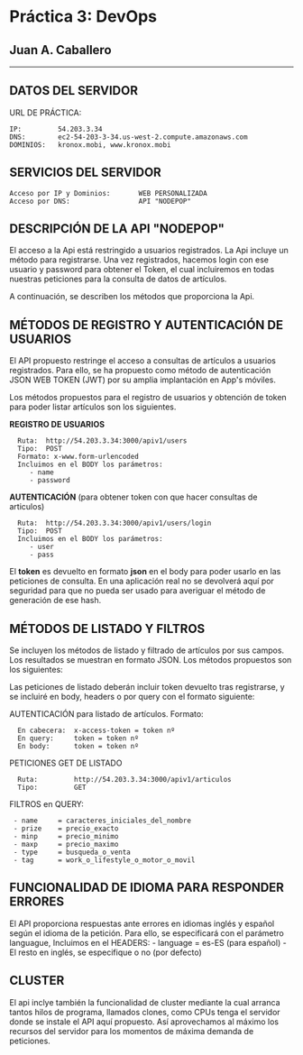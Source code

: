 # Práctica 3: DevOps
## Juan A. Caballero
-----------------------------------------------

DATOS DEL SERVIDOR
-----------------------------------------------

URL DE PRÁCTICA:
 
	IP: 		54.203.3.34
	DNS: 		ec2-54-203-3-34.us-west-2.compute.amazonaws.com
	DOMINIOS:	kronox.mobi, www.kronox.mobi


SERVICIOS DEL SERVIDOR
-----------------------------------------------

	Acceso por IP y Dominios: 		WEB PERSONALIZADA
	Acceso por DNS: 				API "NODEPOP" 
	


DESCRIPCIÓN DE LA API "NODEPOP"
-----------------------------------------------

El acceso a la Api está restringido a usuarios registrados. La Api incluye un método para registrarse. Una vez registrados, hacemos login con ese usuario y password para obtener el Token, el cual incluiremos en todas nuestras peticiones para la consulta de datos de artículos. 

A continuación, se describen los métodos que proporciona la Api. 


MÉTODOS DE REGISTRO Y AUTENTICACIÓN DE USUARIOS
-----------------------------------------------

El API propuesto restringe el acceso a consultas de artículos a usuarios registrados. Para ello, se ha propuesto como método de autenticación JSON WEB TOKEN (JWT) por su amplia implantación en App's móviles. 

Los métodos propuestos para el registro de usuarios y obtención de token para poder listar artículos son los siguientes.

**REGISTRO DE USUARIOS** 

      Ruta:  http://54.203.3.34:3000/apiv1/users
      Tipo:  POST
      Formato: x-www.form-urlencoded
      Incluimos en el BODY los parámetros:
         - name 
         - password

    
**AUTENTICACIÓN** (para obtener token con que hacer consultas de articulos)

      Ruta:  http://54.203.3.34:3000/apiv1/users/login
      Tipo:  POST
      Incluimos en el BODY los parámetros:
         - user
         - pass

El **token** es devuelto en formato **json** en el body para poder usarlo en las peticiones de consulta. En una aplicación real no se devolverá aquí por seguridad para que no pueda ser usado para averiguar el método de generación de ese hash.


MÉTODOS DE LISTADO Y FILTROS
-----------------------------------------------

Se incluyen los métodos de listado y filtrado de artículos por sus campos. Los resultados se muestran en formato JSON. Los métodos propuestos son los siguientes:

Las peticiones de listado deberán incluir token devuelto tras registrarse, y se incluiré en body, headers o por query con el formato siguiente:

AUTENTICACIÓN para listado de artículos. Formato:

      En cabecera: 	x-access-token = token nº
      En query:    	token = token nº
      En body:     	token = token nº
   
PETICIONES GET DE LISTADO 

      Ruta:  		http://54.203.3.34:3000/apiv1/articulos
      Tipo:  		GET
      
FILTROS en QUERY:

     - name 	= caracteres_iniciales_del_nombre
     - prize 	= precio_exacto
     - minp 	= precio_minimo
     - maxp 	= precio_maximo
     - type 	= busqueda_o_venta
     - tag		= work_o_lifestyle_o_motor_o_movil


FUNCIONALIDAD DE IDIOMA PARA RESPONDER ERRORES
-----------------------------------------------

El API proporciona respuestas ante errores en idiomas inglés y español según el idioma de la petición. Para ello, se especificará con el parámetro languague, 
      Incluimos en el HEADERS:
         - language = es-ES (para español)
         - El resto en inglés, se especifique o no (por defecto)
 
 
CLUSTER
-----------------------------------------------

El api inclye también la funcionalidad de cluster mediante la cual arranca tantos hilos de programa, llamados clones, como CPUs tenga el servidor donde se instale el API aquí propuesto. Así aprovechamos al máximo los recursos del servidor para los momentos de máxima demanda de peticiones.
